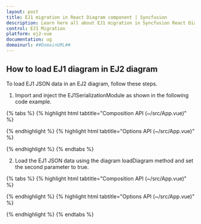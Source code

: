 ```yaml
---
layout: post
title: EJ1 migration in React Diagram component | Syncfusion
description: Learn here all about EJ1 migration in Syncfusion React Diagram component of Syncfusion Essential JS 2 and more.
control: EJ1 Migration 
platform: ej2-vue
documentation: ug
domainurl: ##DomainURL##
---
```


## How to load EJ1 diagram in EJ2 diagram

To load EJ1 JSON data in an EJ2 diagram, follow these steps.

1.	Import and inject the EJ1SerializationModule as shown in the following code example.

{% tabs %}
{% highlight html tabtitle="Composition API (~/src/App.vue)" %}

<template>
    <div id="app">
        <ejs-diagram ref="diagramObject" id="diagram"  :width='width' :height='height'></ejs-diagram>
    </div>
</template>
<script setup>
const width = "100%";
const height = "350px";
</script>

{% endhighlight %}
{% highlight html tabtitle="Options API (~/src/App.vue)" %}

<template>
    <div id="app">
        <ejs-diagram ref="diagramObject" id="diagram"  :width='width' :height='height'></ejs-diagram>
    </div>
</template>
<script>
export default {
    name: 'App',
    data() {
        return {
            width: "100%",
            height: "350px",
        }
    },
}
</script>

{% endhighlight %}
{% endtabs %}

2.	Load the EJ1 JSON data using the diagram loadDiagram method and set the second parameter to true.

{% tabs %}
{% highlight html tabtitle="Composition API (~/src/App.vue)" %}

<script setup>
import { onMounted } from "vue";

onMounted(function() {
    let diagram = document.getElementById("diagram").ej2_instances[0];
    let ej1Data = {"JSONData"};  //Replace JSONData with your EJ1 JSON data
    //Load the EJ1 JSON and pass a boolean value as true.
    diagram.loadDiagram(ej1Data, true);
})

</script>

{% endhighlight %}
{% highlight html tabtitle="Options API (~/src/App.vue)" %}

<script>
export default {
    mounted: function() {
        let diagram = document.getElementById("diagram").ej2_instances[0];
        let ej1Data = {"JSONData"};  //Replace JSONData with your EJ1 JSON data
        //Load the EJ1 JSON and pass a boolean value as true.
        diagram.loadDiagram(ej1Data, true);
    }
}
</script>

{% endhighlight %}
{% endtabs %}
